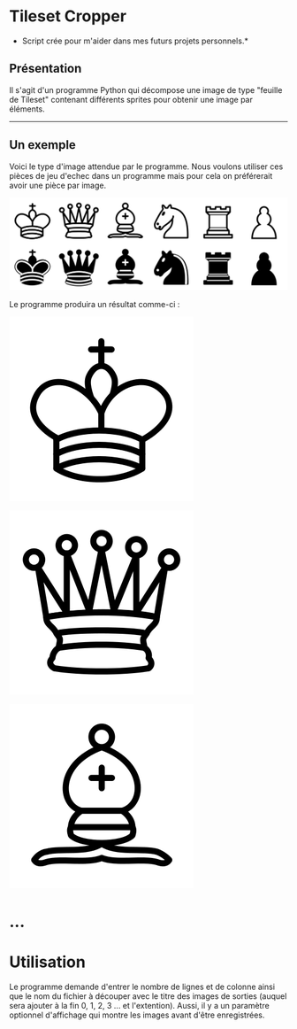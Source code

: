 # Tileset Cropper

* Script crée pour m'aider dans mes futurs projets personnels.*

## Présentation 
Il s'agit d'un programme Python qui décompose une image de type "feuille de Tileset" contenant différents sprites pour obtenir une image par éléments.

----------

## Un exemple

Voici le type d'image attendue par le programme. 
Nous voulons utiliser ces pièces de jeu d'echec dans un programme mais pour cela on préférerait avoir une pièce par image.

![Tileset](example.png)

Le programme produira un résultat comme-ci : 

![Chess0](Chess_example/Chess0.png)

![Chess1](Chess_example/Chess1.png)

![Chess2](Chess_example/Chess2.png)

# ...

# Utilisation
Le programme demande d'entrer le nombre de lignes et de colonne ainsi que le nom du fichier à découper avec le titre des images de sorties (auquel sera ajouter à la fin 0, 1, 2, 3 ... et l'extention). Aussi, il y a un paramètre optionnel d'affichage qui montre les images avant d'être enregistrées.